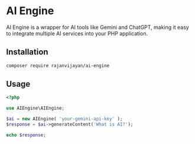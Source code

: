 # AI Engine

AI Engine is a wrapper for AI tools like Gemini and ChatGPT, making it easy to integrate multiple AI services into your PHP application.

## Installation

```bash
composer require rajanvijayan/ai-engine
```

## Usage

```php
<?php

use AIEngine\AIEngine;

$ai = new AIEngine( 'your-gemini-api-key' );
$response = $ai->generateContent('What is AI?');

echo $response;
```

